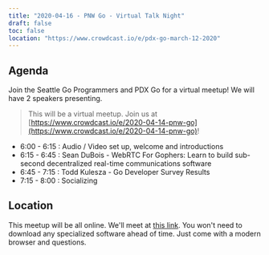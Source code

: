 ```yaml
---
title: "2020-04-16 - PNW Go - Virtual Talk Night"
draft: false
toc: false
location: "https://www.crowdcast.io/e/pdx-go-march-12-2020"
---
```


## Agenda

Join the Seattle Go Programmers and PDX Go for a virtual meetup! We will have 2 speakers presenting.

>This will be a virtual meetup. Join us at [https://www.crowdcast.io/e/2020-04-14-pnw-go](https://www.crowdcast.io/e/2020-04-14-pnw-go)!


* 6:00 - 6:15 :  Audio / Video set up, welcome and introductions
* 6:15 - 6:45 : Sean DuBois - WebRTC For Gophers: Learn to build sub-second decentralized real-time communications software
* 6:45 - 7:15 : Todd Kulesza - Go Developer Survey Results
* 7:15 - 8:00  : Socializing

## Location

This meetup will be all online. We'll meet at [this link](https://www.crowdcast.io/e/2020-04-14-pnw-go). You won't need to download any specialized software ahead of time. Just come with a modern browser and questions.
